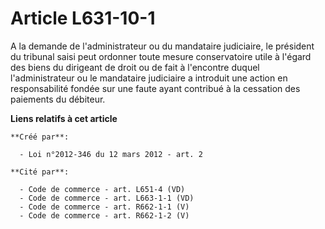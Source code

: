 # Article L631-10-1

A la demande de l'administrateur ou du mandataire judiciaire, le président du tribunal saisi peut ordonner toute mesure
conservatoire utile à l'égard des biens du dirigeant de droit ou de fait à l'encontre duquel l'administrateur ou le
mandataire judiciaire a introduit une action en responsabilité fondée sur une faute ayant contribué à la cessation des
paiements du débiteur.

**Liens relatifs à cet article**

	**Créé par**:

	  - Loi n°2012-346 du 12 mars 2012 - art. 2

	**Cité par**:

	  - Code de commerce - art. L651-4 (VD)
	  - Code de commerce - art. L663-1-1 (VD)
	  - Code de commerce - art. R662-1-1 (V)
	  - Code de commerce - art. R662-1-2 (V)
